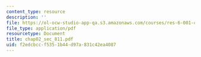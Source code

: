 ```yaml
---
content_type: resource
description: ''
file: https://ol-ocw-studio-app-qa.s3.amazonaws.com/courses/res-6-001-continuum-electromechanics-spring-2009/f2edcbccf5351b44d97a831c42ea4087_chap02_sec_811.pdf
file_type: application/pdf
resourcetype: Document
title: chap02_sec_811.pdf
uid: f2edcbcc-f535-1b44-d97a-831c42ea4087
---
```

